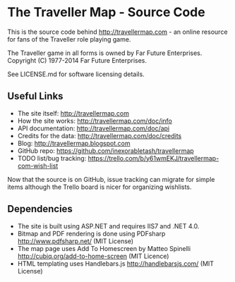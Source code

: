 The Traveller Map - Source Code
================================

This is the source code behind http://travellermap.com - an online resource for fans
of the Traveller role playing game.

The Traveller game in all forms is owned by Far Future Enterprises.
Copyright (C) 1977-2014 Far Future Enterprises.

See LICENSE.md for software licensing details.


Useful Links
------------

* The site itself: http://travellermap.com
* How the site works: http://travellermap.com/doc/info
* API documentation: http://travellermap.com/doc/api
* Credits for the data: http://travellermap.com/doc/credits
* Blog: http://travellermap.blogspot.com
* GitHub repo: https://github.com/inexorabletash/travellermap
* TODO list/bug tracking: https://trello.com/b/y61wmEKJ/travellermap-com-wish-list

Now that the source is on GitHub, issue tracking can migrate for simple items
although the Trello board is nicer for organizing wishlists.


Dependencies
------------

* The site is built using ASP.NET and requires IIS7 and .NET 4.0.
* Bitmap and PDF rendering is done using PDFsharp http://www.pdfsharp.net/ (MIT License)
* The map page uses Add To Homescreen by Matteo Spinelli http://cubiq.org/add-to-home-screen (MIT Licence)
* HTML templating uses Handlebars.js http://handlebarsjs.com/ (MIT License)
